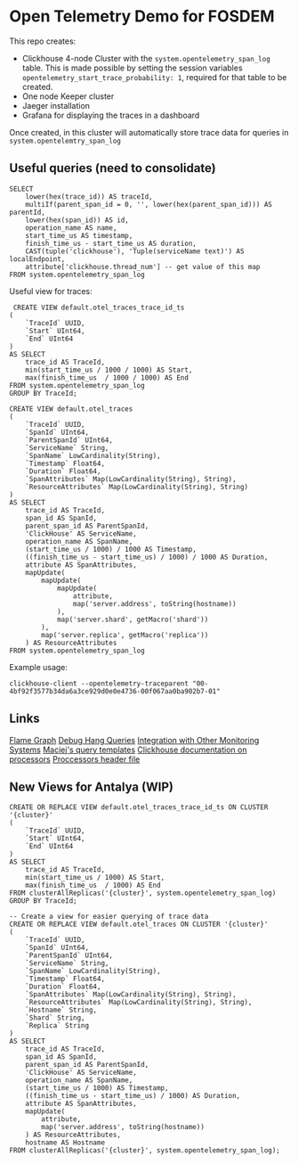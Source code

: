 # Open Telemetry Demo for FOSDEM

This repo creates:

* Clickhouse 4-node Cluster with the `system.opentelemetry_span_log` table. This is made possible by setting the session variables `opentelemetry_start_trace_probability: 1`, required for that table to be created. 
* One node Keeper cluster
* Jaeger installation
* Grafana for displaying the traces in a dashboard  

Once created, in this cluster will automatically store trace data for queries in `system.opentelemtry_span_log`

## Useful queries (need to consolidate)

```
SELECT
    lower(hex(trace_id)) AS traceId,
    multiIf(parent_span_id = 0, '', lower(hex(parent_span_id))) AS parentId,
    lower(hex(span_id)) AS id,
    operation_name AS name,
    start_time_us AS timestamp,
    finish_time_us - start_time_us AS duration,
    CAST(tuple('clickhouse'), 'Tuple(serviceName text)') AS localEndpoint,
    attribute['clickhouse.thread_num'] -- get value of this map
FROM system.opentelemetry_span_log
```

Useful view for traces:

```
 CREATE VIEW default.otel_traces_trace_id_ts
(
    `TraceId` UUID,
    `Start` UInt64,
    `End` UInt64
)
AS SELECT
    trace_id AS TraceId,
    min(start_time_us / 1000 / 1000) AS Start,
    max(finish_time_us  / 1000 / 1000) AS End
FROM system.opentelemetry_span_log
GROUP BY TraceId;

CREATE VIEW default.otel_traces
(
    `TraceId` UUID,
    `SpanId` UInt64,
    `ParentSpanId` UInt64,
    `ServiceName` String,
    `SpanName` LowCardinality(String),
    `Timestamp` Float64,
    `Duration` Float64,
    `SpanAttributes` Map(LowCardinality(String), String),
    `ResourceAttributes` Map(LowCardinality(String), String)
)
AS SELECT
    trace_id AS TraceId,
    span_id AS SpanId,
    parent_span_id AS ParentSpanId,
    'ClickHouse' AS ServiceName,
    operation_name AS SpanName,
    (start_time_us / 1000) / 1000 AS Timestamp,
    ((finish_time_us - start_time_us) / 1000) / 1000 AS Duration,
    attribute AS SpanAttributes,
    mapUpdate(
        mapUpdate(
            mapUpdate(
                attribute, 
                map('server.address', toString(hostname))
            ),
            map('server.shard', getMacro('shard'))
        ),
        map('server.replica', getMacro('replica'))
    ) AS ResourceAttributes
FROM system.opentelemetry_span_log 
```

Example usage:

```
clickhouse-client --opentelemetry-traceparent "00-4bf92f3577b34da6a3ce929d0e0e4736-00f067aa0ba902b7-01"
```

## Links

[Flame Graph](https://grafana.com/docs/grafana/latest/panels-visualizations/visualizations/flame-graph/)
[Debug Hang Queries](https://kb.altinity.com/altinity-kb-useful-queries/debug-hang/)
[Integration with Other Monitoring Systems](https://clickhouse.com/docs/en/operations/opentelemetry#integration-with-monitoring-systems)
[Maciej's query templates](https://www.notion.so/Templates-4cdc78da6450418791a2389eb3bd6337)
[Clickhouse documentation on processors](https://clickhouse.com/docs/en/development/architecture#processors)
[Proccessors header file](https://github.com/ClickHouse/ClickHouse/blob/5280c1f9a99efb2efbf72b7d060182e0a2bb1096/src/Processors/IProcessor.h#L34C5-L34C86)

## New Views for Antalya (WIP)

```
CREATE OR REPLACE VIEW default.otel_traces_trace_id_ts ON CLUSTER '{cluster}'
(
    `TraceId` UUID,
    `Start` UInt64,
    `End` UInt64
)
AS SELECT
    trace_id AS TraceId,
    min(start_time_us / 1000) AS Start,
    max(finish_time_us  / 1000) AS End
FROM clusterAllReplicas('{cluster}', system.opentelemetry_span_log)
GROUP BY TraceId;

-- Create a view for easier querying of trace data
CREATE OR REPLACE VIEW default.otel_traces ON CLUSTER '{cluster}'
(
    `TraceId` UUID,
    `SpanId` UInt64,
    `ParentSpanId` UInt64,
    `ServiceName` String,
    `SpanName` LowCardinality(String),
    `Timestamp` Float64,
    `Duration` Float64,
    `SpanAttributes` Map(LowCardinality(String), String),
    `ResourceAttributes` Map(LowCardinality(String), String),
    `Hostname` String,
    `Shard` String,
    `Replica` String
)
AS SELECT
    trace_id AS TraceId,
    span_id AS SpanId,
    parent_span_id AS ParentSpanId,
    'ClickHouse' AS ServiceName,
    operation_name AS SpanName,
    (start_time_us / 1000) AS Timestamp,
    ((finish_time_us - start_time_us) / 1000) AS Duration,
    attribute AS SpanAttributes,
    mapUpdate(
        attribute,
        map('server.address', toString(hostname))
    ) AS ResourceAttributes,
    hostname AS Hostname
FROM clusterAllReplicas('{cluster}', system.opentelemetry_span_log);
```
